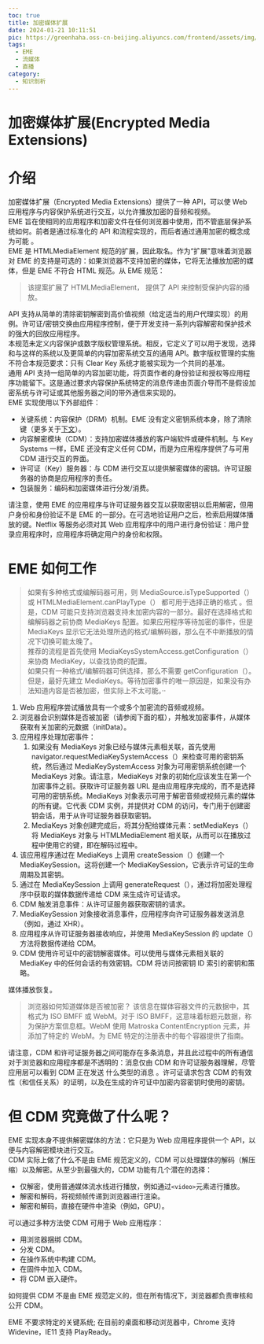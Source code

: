 ```yaml
---
toc: true
title: 加密媒体扩展
date: 2024-01-21 10:11:51
pic: https://greenhaha.oss-cn-beijing.aliyuncs.com/frontend/assets/img/eme.avif
tags:
  - EME
  - 流媒体
  - 直播
category:
  - 知识剖析
---
```


# 加密媒体扩展(Encrypted Media Extensions)

# 介绍

加密媒体扩展（Encrypted Media Extensions）提供了一种 API，可以使 Web 应用程序与内容保护系统进行交互，以允许播放加密的音频和视频。<br>
EME 旨在使相同的应用程序和加密文件在任何浏览器中使用，而不管底层保护系统如何。前者是通过标准化的 API 和流程实现的，而后者通过通用加密的概念成为可能 。<br>
EME 是 HTMLMediaElement 规范的扩展，因此取名。作为“扩展”意味着浏览器对 EME 的支持是可选的：如果浏览器不支持加密的媒体，它将无法播放加密的媒体，但是 EME 不符合 HTML 规范。从 EME 规范：<br>

> 该提案扩展了 HTMLMediaElement， 提供了 API 来控制受保护内容的播放。

API 支持从简单的清除密钥解密到高价值视频（给定适当的用户代理实现）的用例。许可证/密钥交换由应用程序控制，便于开发支持一系列内容解密和保护技术的强大的回放应用程序。<br>
本规范未定义内容保护或数字版权管理系统。相反，它定义了可以用于发现，选择和与这样的系统以及更简单的内容加密系统交互的通用 API。数字版权管理的实施不符合本规范要求：只有 Clear Key 系统才能被实现为一个共同的基准。<br>
通用 API 支持一组简单的内容加密功能，将页面作者的身份验证和授权等应用程序功能留下。这是通过要求内容保护系统特定的消息传递由页面介导而不是假设加密系统与许可证或其他服务器之间的带外通信来实现的。<br>
EME 实现使用以下外部组件：

- 关键系统：内容保护（DRM）机制。EME 没有定义密钥系统本身，除了清除键（更多关于<a href="https://web.dev/media-eme/#clear_key">下文</a>）。
- 内容解密模块（CDM）：支持加密媒体播放的客户端软件或硬件机制。与 Key Systems 一样，EME 还没有定义任何 CDM，而是为应用程序提供了与可用 CDM 进行交互的界面。
- 许可证（Key）服务器：与 CDM 进行交互以提供解密媒体的密钥。许可证服务器的协商是应用程序的责任。
- 包装服务：编码和加密媒体进行分发/消费。

请注意，使用 EME 的应用程序与许可证服务器交互以获取密钥以启用解密，但用户身份和身份验证不是 EME 的一部分。在可选地验证用户之后，检索启用媒体播放的键。Netflix 等服务必须对其 Web 应用程序中的用户进行身份验证：用户登录应用程序时，应用程序将确定用户的身份和权限。<br>

# EME 如何工作

> 如果有多种格式或编解码器可用，则 MediaSource.isTypeSupported（）或 HTMLMediaElement.canPlayType（） 都可用于选择正确的格式 。但是，CDM 可能只支持浏览器支持未加密内容的一部分。最好在选择格式和编解码器之前协商 MediaKeys 配置。如果应用程序等待加密的事件，但是 MediaKeys 显示它无法处理所选的格式/编解码器，那么在不中断播放的情况下切换可能太晚了。<br>
> 推荐的流程是首先使用 MediaKeysSystemAccess.getConfiguration（）来协商 MediaKey，以查找协商的配置。<br>
> 如果只有一种格式/编解码器可供选择，那么不需要 getConfiguration（）。但是，最好先建立 MediaKeys。等待加密事件的唯一原因是，如果没有办法知道内容是否被加密，但实际上不太可能。··

1. Web 应用程序尝试播放具有一个或多个加密流的音频或视频。
2. 浏览器会识别媒体是否被加密（请参阅下面的框），并触发加密事件，从媒体获取有关加密的元数据（initData）。
3. 应用程序处理加密事件：
   1. 如果没有 MediaKeys 对象已经与媒体元素相关联，首先使用 navigator.requestMediaKeySystemAccess（）来检查可用的密钥系统，然后通过 MediaKeySystemAccess 对象为可用密钥系统创建一个 MediaKeys 对象。请注意，MediaKeys 对象的初始化应该发生在第一个加密事件之前。获取许可证服务器 URL 是由应用程序完成的，而不是选择可用的密钥系统。MediaKeys 对象表示可用于解密音频或视频元素的媒体的所有键。它代表 CDM 实例，并提供对 CDM 的访问，专门用于创建密钥会话，用于从许可证服务器获取密钥。
   2. MediaKeys 对象创建完成后，将其分配给媒体元素：setMediaKeys（）将 MediaKeys 对象与 HTMLMediaElement 相关联，从而可以在播放过程中使用它的键，即在解码过程中。
4. 该应用程序通过在 MediaKeys 上调用 createSession（）创建一个 MediaKeySession。这将创建一个 MediaKeySession，它表示许可证的生命周期及其密钥。
5. 通过在 MediaKeySession 上调用 generateRequest（），通过将加密处理程序中获取的媒体数据传递给 CDM 来生成许可证请求。
6. CDM 触发消息事件：从许可证服务器获取密钥的请求。
7. MediaKeySession 对象接收消息事件，应用程序向许可证服务器发送消息（例如，通过 XHR）。
8. 应用程序从许可证服务器接收响应，并使用 MediaKeySession 的 update（）方法将数据传递给 CDM。
9. CDM 使用许可证中的密钥解密媒体。可以使用与媒体元素相关联的 MediaKey 中的任何会话的有效密钥。CDM 将访问按密钥 ID 索引的密钥和策略。

媒体播放恢复。

> 浏览器如何知道媒体是否被加密？
> 该信息在媒体容器文件的元数据中，其格式为 ISO BMFF 或 WebM。对于 ISO BMFF，这意味着标题元数据，称为保护方案信息框。WebM 使用 Matroska ContentEncryption 元素，并添加了特定的 WebM。为 EME 特定的注册表中的每个容器提供了指南。

请注意，CDM 和许可证服务器之间可能存在多条消息，并且此过程中的所有通信对于浏览器和应用程序都是不透明的：消息仅由 CDM 和许可证服务器理解，尽管应用层可以看到 CDM 正在发送 什么类型的消息 。许可证请求包含 CDM 的有效性（和信任关系）的证明，以及在生成的许可证中加密内容密钥时使用的密钥。<br>

# 但 CDM 究竟做了什么呢？

EME 实现本身不提供解密媒体的方法：它只是为 Web 应用程序提供一个 API，以便与内容解密模块进行交互。<br>
CDM 实际上做了什么不是由 EME 规范定义的，CDM 可以处理媒体的解码（解压缩）以及解密。从至少到最强大的，CDM 功能有几个潜在的选择：

- 仅解密，使用普通媒体流水线进行播放，例如通过`<video>`元素进行播放。
- 解密和解码，将视频帧传递到浏览器进行渲染。
- 解密和解码，直接在硬件中渲染（例如，GPU）。

可以通过多种方法使 CDM 可用于 Web 应用程序：

- 用浏览器捆绑 CDM。
- 分发 CDM。
- 在操作系统中构建 CDM。
- 在固件中加入 CDM。
- 将 CDM 嵌入硬件。

如何提供 CDM 不是由 EME 规范定义的，但在所有情况下，浏览器都负责审核和公开 CDM。<br>

EME 不要求特定的关键系统; 在目前的桌面和移动浏览器中，Chrome 支持 Widevine，IE11 支持 PlayReady。<br>
